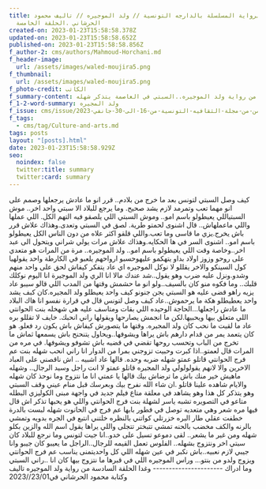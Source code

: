 ```yaml
---
title: الرواية المسلسلة بالدارجه التونسية // ولد الموجيره // تاليف محمود
  الحرشاني .الحلقة الخامسة
created-on: 2023-01-23T15:58:58.378Z
updated-on: 2023-01-23T15:58:58.652Z
published-on: 2023-01-23T15:58:58.856Z
f_author-2: cms/authors/Mahmoud-Horchani.md
f_header-image:
  url: /assets/images/waled-moujira5.png
f_thumbnail:
  url: /assets/images/waled-moujira5.png
f_photo-credit: الكاتب
f_summary-content: الحلقة الخامسه من رواية ولد الموجيره..السبتي في العاصمة يتذكر شهله
f_1-2-word-summary: ولد المجيره
f_issue: cms/issue/العدد-الثامن-من-مجلة-الثقافيه-التونسية-من-16-الى-30-جانفي-2023.md
f_tags:
  - cms/tag/Culture-and-arts.md
tags: posts
layout: "[posts].html"
date: 2023-01-23T15:58:58.929Z
seo:
  noindex: false
  twitter:title: summary
  twitter:card: summary
---
```

كيف وصل السبتي لتونس بعد ما خرج من بلادم.. قرر انو ما عادش يرجعلها وصمم على انو مهما تعب وتمرمد لازم يشد صحيح. وما يرجع للبلاد الا سبتي واحد اخر.. موش السبتياللي يعيطولو باسم امو.. وموش السبتي اللي يلصقو فيه التهم الكل. اللي عملها واللي ماعملهاش.. قال اشنوى لحمتو طرية. لصق في السبتي وتعدى.وهذاك علاش قرر باش يخرج.يزي ما قاسى وما تعب.واللي قلقو اكثر علاه من دون الناس الكل يعيطولو باسم امو.. اشنوى السر في ها الحكايه.وهذاك علاش مرات يولي شراني ويتحول الى عبد اخر..وخاصة وقت اللي يعيطولو باسم امو.. ولد الموجيره.. مرة من المرات  هو متعدي على روحو وزوز اولاد بداو يتهكمو عليهوحسبو ارواحهم يلعبو في الكارطة واحد يقولهيا كول السينكو والاخر يقللو لا نوكل الموجيره اي عاد يتفكر كيفاش لحق على واحد منهم وشدو.ونزل عليه ضرب وهو يقول..شد عندك مالا انا الري ولد الموجيرة انا اليوم نوكلك قلبك.. وما فكوه منو كان  بالسيف..ولو انو ما حشمش وقتها من المدب اللي قالو سيبو عاد يزيه راهو قضى عليه هو السبتي يجن جنونو كيف واحد يعيطلو  ولد المجيره.كان كبف يشد واحد يعطيطلو هكة ما يرحموش..عاد كيف وصل لتونس قال في قرارة نفسو انا هاك البلاد ما عادش راجعلها...الحاجة الوحيده اللي بقات ومتاسف عليه هي   شهخله بنت الحوانتي اللي متعلق بيها ويحبيها.لكن ما انجمش يصارحها ويقولها راني انحبك. خايف لا تقللو بره عاد ما لقيت ما نحب كان ولد المجيره. وقتها ما يتصورش كيفاش باش يكون رد فعلو. هو كان يتعمد يمر من قدام دارهم باش يراها ويشوفها..ويحاول يتنحنح  باش يسمعها ثماش ما تخرج من الباب وتحسب روحها تقضي في قضيه باش تشوفو ويشوفها. في مره من المرات قال لعمتو..اذا كبرت وحبيت تزوجني بمرا من الدوار انا راني  انحب شهله بنت عم فرج الحوانتي قاتلو عمتو  شهله ضربه وحده. قالها عاد اشبيه .. اش ناقصني على العباد الاخرين والا لانهم يقولولولي ولد المجيره قاتلو عمتو لا  انت راجل وسيد الرجال.. وشهله ماهيش خير منك باش ما ترضاش بيك قالها يا عمتي انا ما نتزوج وما نوحذ كان شهله والايام شاهده علينا قاتلو .ان شاء الله نفرح بيك وبعرسك قبل منام عيني وقف السبتي  وهو يتذكر كل هذا وهو يشاهد في معلقة متاع فيلم جديد في واجهة مبنى الكوليزي البطله متاعو في التصويره تشبه ياسر لشهلة بنت فرج الحوانتي واللي هو يحبها تذكر اش قال فيها مره شعر وهي متعديه توصل في فطور بابها عم فرج في الحانوت شهله لبست بالدرة خطفت عقلي طار  البره خزرتلي كواتني بالنظره خلتني انتبع في الجره بدويه وتمشي بالرنه والكف مخضب بالحنه تمشي تتبختر تتجلى واللي يراها يقول اسم الله والزين بكلو شهله ومن غير ما يشعر.. لقى دموعو تسيل على خدو..انا جيت لتونس وما نرجع للبلاد كان سبتي اخر ونتزوج بشهله.. الفلوس تعمل القيمه للرجال..الراجل ما يعيبو كان جيبو  وانا جيبي لازم نعبيه..باش نكبر في عين شهله اللي كل واحديتمنى يناسب عم فرج الحوانتي ويزوج ولدو من بنتو... وراس الموجيره اللي  في قبرها ما نتزوج بيها كان انا ..راني السبتي وما ادراك ---------------------- وغدا الحلقة السادسة من رواية ولد الموجيره تاليف وكتابة محمود الحرشاني في23/01//2023